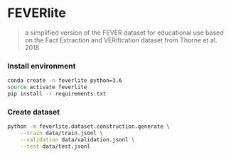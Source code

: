 # FEVERlite
> a simplified version of the FEVER dataset for educational use
> based on the Fact Extraction and VERification dataset from Thorne et al. 2018

### Install environment 
```bash
conda create -n feverlite python=3.6
source activate feverlite
pip install -r requirements.txt
```

### Create dataset

```bash
python -m feverlite.dataset.construction.generate \
    --train data/train.jsonl \
    --validation data/validation.jsonl \
    --test data/test.jsonl 
```
